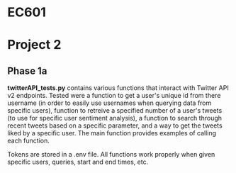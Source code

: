 # EC601

# Project 2

## Phase 1a
**twitterAPI_tests.py** contains various functions that interact with Twitter API v2 endpoints. Tested were a function to get a user's unique id from there username (in order to easily use usernames when querying data from specific users), function to retreive a specified number of a user's tweets (to use for specific user sentiment analysis), a function to search through recent tweets based on a specific parameter, and a way to get the tweets liked by a specific user. The main function provides examples of calling each function.  

Tokens are stored in a .env file. All functions work properly when given specific users, queries, start and end times, etc.

